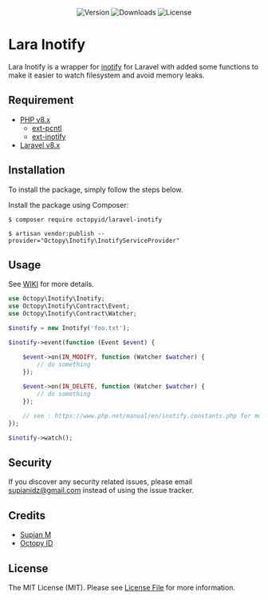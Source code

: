 <p align="center">
    <img src="https://img.shields.io/packagist/v/octopyid/laravel-inotify.svg?style=for-the-badge" alt="Version">
    <img src="https://img.shields.io/packagist/dt/octopyid/laravel-inotify.svg?style=for-the-badge&color=F28D1A" alt="Downloads">
    <img src="https://img.shields.io/packagist/l/octopyid/laravel-inotify.svg?style=for-the-badge" alt="License">
</p>

# Lara Inotify

Lara Inotify is a wrapper for [inotify](https://www.php.net/manual/en/book.inotify.php) for Laravel with added some
functions to make it easier to watch filesystem and avoid memory leaks.

## Requirement

- [PHP v8.x](https://www.php.net/downloads/)
    - [ext-pcntl](https://www.php.net/manual/en/book.pcntl.php)
    - [ext-inotify](https://www.php.net/manual/en/book.inotify.php)
- [Laravel v8.x](https://laravel.com/)

## Installation

To install the package, simply follow the steps below.

Install the package using Composer:

```
$ composer require octopyid/laravel-inotify

$ artisan vendor:publish --provider="Octopy\Inotify\InotifyServiceProvider"
```

## Usage

See [WIKI](https://github.com/OctopyID/LaraInotify/wiki) for more details.

```php
use Octopy\Inotify\Inotify;
use Octopy\Inotify\Contract\Event;
use Octopy\Inotify\Contract\Watcher;

$inotify = new Inotify('foo.txt');

$inotify->event(function (Event $event) {

    $event->on(IN_MODIFY, function (Watcher $watcher) {
        // do something
    });
    
    $event->on(IN_DELETE, function (Watcher $watcher) {
        // do something
    });

    // see : https://www.php.net/manual/en/inotify.constants.php for more events.
});

$inotify->watch();
```

## Security

If you discover any security related issues, please email [supianidz@gmail.com](mailto:supianidz@gmail.com) instead of
using the issue tracker.

## Credits

- [Supian M](https://github.com/SupianIDz)
- [Octopy ID](https://github.com/OctopyID)

## License

The MIT License (MIT). Please see [License File](LICENSE) for more information.
